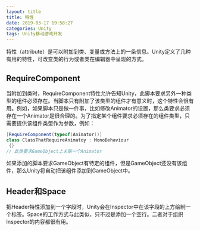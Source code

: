```yaml
---
layout: title
title: 特性
date: 2019-03-17 19:58:27
categories: Unity
tags: Unity移动游戏开发
---
```

 特性（attribute）是可以附加到类、变量或方法上的一条信息。Unity定义了几种有用的特性，可改变类的行为或者类在编辑器中呈现的方式。

 <!--more-->

## RequireComponent 
当附加到类时，RequireComponent特性允许告知Unity，此脚本要求另外一种类型的组件必须存在。当脚本只有附加了该类型的组件才有意义时，这个特性会很有用。例如，如果脚本只是做一件事，比如修改Animator的设置，那么类要求必须存在一个Animator是很合理的。为了指定某个组件要求必须存在的组件类型，只需要提供该组件类型作为参数，例如：
```cs             
[RequireComponent(typeof(Animator))]
class ClassThatRequireAnimatoy : MonoBehaviour
 {}
// 此类要求GameObject上关联一个Animator
```
如果添加的脚本要求GameObject有特定的组件，但是GameObject还没有该组件，那么Unity将自动把该组件添加到GameObject中。

## Header和Space
把Header特性添加到一个字段时，Unity会在Inspector中在该字段的上方绘制一个标签。Space的工作方式与此类似，只不过是添加一个空行。二者对于组织Inspector的内容都很有用。


